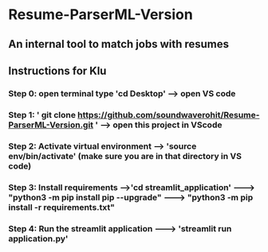 # Resume-ParserML-Version



## An internal tool to match jobs with resumes



## Instructions for Klu




### Step 0: open terminal type 'cd Desktop' --> open VS code 

### Step 1: ' git clone https://github.com/soundwaverohit/Resume-ParserML-Version.git '   --> open this project in VScode 

### Step 2: Activate virtual environment --> 'source env/bin/activate' (make sure you are in that directory in VS code)

### Step 3: Install requirements -->'cd streamlit_application' ---> "python3 -m pip install pip --upgrade"   --->  "python3 -m pip install -r requirements.txt" 

### Step 4: Run the streamlit application ---> 'streamlit run application.py' 

